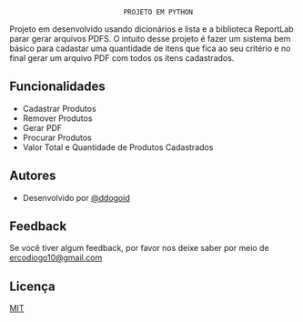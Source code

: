 
                                PROJETO EM PYTHON

Projeto em desenvolvido usando dicionários e lista e a biblioteca ReportLab parar gerar arquivos PDFS. O intuito desse projeto é fazer um sistema bem básico para cadastar uma quantidade de itens que fica ao seu critério e no final gerar um arquivo PDF com todos os itens cadastrados.




                    



## Funcionalidades

- Cadastrar Produtos
- Remover Produtos
- Gerar PDF
- Procurar Produtos
- Valor Total e Quantidade de Produtos Cadastrados


## Autores

- Desenvolvido por [@ddogoid](https://github.com/ddogoid)


## Feedback

Se você tiver algum feedback, por favor nos deixe saber por meio de ercodiogo10@gmail.com


## Licença

[MIT](https://choosealicense.com/licenses/mit/)

